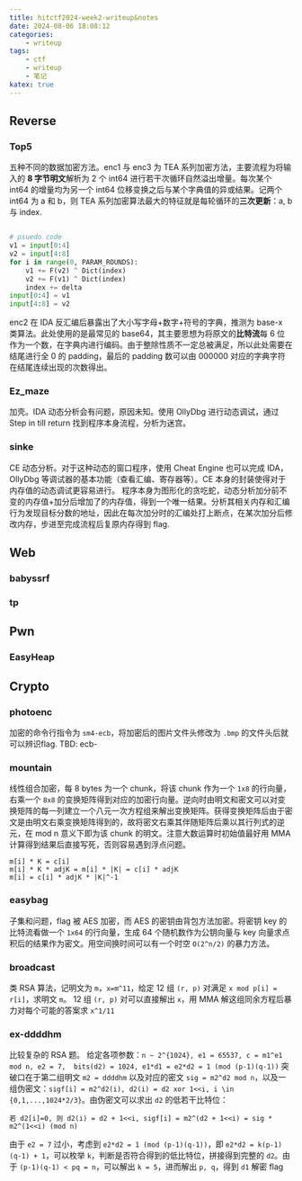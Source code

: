 ```yaml
---
title: hitctf2024-week2-writeup&notes
date: 2024-08-06 18:08:12
categories:
    - writeup
tags:
    - ctf
    - writeup
    - 笔记
katex: true
---
```

## Reverse

### Top5

五种不同的数据加密方法。enc1 与 enc3 为 TEA 系列加密方法，主要流程为将输入的 **8 字节明文**解析为 2 个 int64 进行若干次循环自然溢出增量。每次某个 int64 的增量均为另一个 int64 位移变换之后与某个字典值的异或结果。记两个 int64 为 a 和 b，则 TEA 系列加密算法最大的特征就是每轮循环的**三次更新**：a, b 与 index.

```python

# psuedo code
v1 = input[0:4]
v2 = input[4:8]
for i in range(0, PARAM_ROUNDS):
    v1 += F(v2) ^ Dict(index)
    v2 += F(v1) ^ Dict(index)
    index += delta
input[0:4] = v1
input[4:8] = v2

```

enc2 在 IDA 反汇编后暴露出了大小写字母+数字+符号的字典，推测为 base-x 类算法。此处使用的是最常见的 base64，其主要思想为将原文的**比特流**每 6 位作为一个数，在字典内进行编码。由于整除性质不一定总被满足，所以此处需要在结尾进行全 0 的 padding，最后的 padding 数可以由 000000 对应的字典字符在结尾连续出现的次数得出。

### Ez_maze

加壳。IDA 动态分析会有问题，原因未知。使用 OllyDbg 进行动态调试，通过 Step in till return 找到程序本身流程，分析为迷宫。

### sinke

CE 动态分析。对于这种动态的窗口程序，使用 Cheat Engine 也可以完成 IDA，OllyDbg 等调试器的基本功能（查看汇编、寄存器等）。CE 本身的封装使得对于内存值的动态调试更容易进行。
程序本身为图形化的贪吃蛇，动态分析加分前不变的内存值+加分后增加了的内存值，得到一个唯一结果。分析其相关内存和汇编行为发现目标分数的地址，因此在每次加分时的汇编处打上断点，在某次加分后修改内存，步进至完成流程后复原内存得到 flag.

## Web

### babyssrf

### tp

## Pwn

### EasyHeap

## Crypto

### photoenc

加密的命令行指令为 `sm4-ecb`，将加密后的图片文件头修改为 `.bmp` 的文件头后就可以辨识flag.
TBD: ecb-

### mountain

线性组合加密，每 8 bytes 为一个 chunk，将该 chunk 作为一个 `1x8` 的行向量，右乘一个 `8x8` 的变换矩阵得到对应的加密行向量。逆向时由明文和密文可以对变换矩阵的每一列建立一个八元一次方程组来解出变换矩阵。获得变换矩阵后由于密文是由明文右乘变换矩阵得到的，故将密文右乘其伴随矩阵后乘以其行列式的逆元，在 mod n 意义下即为该 chunk 的明文。注意大数运算时初始值最好用 MMA 计算得到结果后直接写死，否则容易遇到浮点问题。

```plain
m[i] * K = c[i] 
m[i] * K * adjK = m[i] * |K| = c[i] * adjK
m[i] = c[i] * adjK * |K|^-1
```

### easybag

子集和问题，flag 被 AES 加密，而 AES 的密钥由背包方法加密。将密钥 key 的比特流看做一个 `1x64` 的行向量，生成 64 个随机数作为公钥向量与 key 向量求点积后的结果作为密文。用空间换时间可以有一个时空 `O(2^n/2)` 的暴力方法。

### broadcast

类 RSA 算法，记明文为 `m`，`x=m^11`，给定 12 组 `(r, p)` 对满足 `x mod p[i] = r[i]`，求明文 `m`。
12 组 `(r, p)` 对可以直接解出 `x`，用 MMA 解这组同余方程后暴力对每个可能的答案求 `x^1/11`

### ex-ddddhm

比较复杂的 RSA 题。
给定各项参数：`n ~ 2^{1024}, e1 = 65537, c = m1^e1 mod n, e2 = 7,  bits(d2) = 1024, e1*d1 = e2*d2 = 1 (mod (p-1)(q-1))`
突破口在于第二组明文 `m2 = ddddhm` 以及对应的密文 `sig = m2^d2 mod n`，以及一组伪密文：`sigf[i] = m2^d2(i), d2(i) = d2 xor 1<<i, i \in {0,1,...,1024*2/3}`。由伪密文可以求出 `d2` 的低若干比特位：
```plain
若 d2[i]=0, 则 d2(i) = d2 + 1<<i, sigf[i] = m2^(d2 + 1<<i) = sig * m2^(1<<i) (mod n)
```
由于 `e2 = 7` 过小，考虑到 `e2*d2 = 1 (mod (p-1)(q-1))`，即 `e2*d2 = k(p-1)(q-1) + 1`，可以枚举 `k`，判断是否符合得到的低比特位，拼接得到完整的 `d2`。由于 `(p-1)(q-1) < pq = n`，可以解出 `k = 5`，进而解出 `p, q`，得到 `d1` 解密 flag
